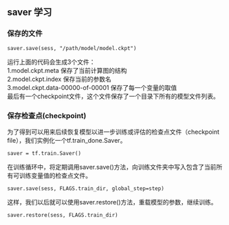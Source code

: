 ## saver 学习
### 保存的文件
```
saver.save(sess, "/path/model/model.ckpt")
```
运行上面的代码会生成3个文件：<br>
1.model.ckpt.meta  保存了当前计算图的结构<br>
2.model.ckpt.index 保存当前的参数名<br>
3.model.ckpt.data-00000-of-00001  保存了每一个变量的取值<br>
最后有一个checkpoint文件，这个文件保存了一个目录下所有的模型文件列表。<br>


### 保存检查点(checkpoint)
为了得到可以用来后续恢复模型以进一步训练或评估的检查点文件（checkpoint file），我们实例化一个tf.train_done.Saver。
```
saver = tf.train.Saver()
```

在训练循环中，将定期调用saver.save()方法，向训练文件夹中写入包含了当前所有可训练变量值的检查点文件。
```
saver.save(sess, FLAGS.train_dir, global_step=step)
```

这样，我们以后就可以使用saver.restore()方法，重载模型的参数，继续训练。
```
saver.restore(sess, FLAGS.train_dir)
```